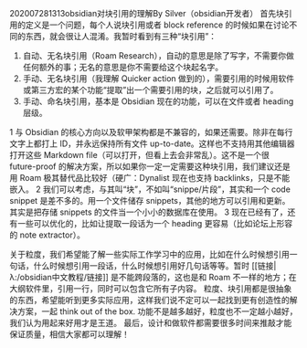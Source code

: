 202007281313obsidian对块引用的理解By Silver（obsidian开发者）
首先块引用的定义是一个问题，每个人说块引用或者 block reference 的时候如果在讨论不同的东西，就会很让人混淆。我暂时看到有三种“块引用”：
1. 自动、无名块引用（Roam Research），自动的意思是除了写字，不需要你做任何额外的事；无名的意思是你不需要给这个块起名字。
2. 手动、无名块引用（我理解 Quicker action 做到的），需要引用的时候用软件或第三方宏的某个功能“提取”出一个需要引用的块，之后就可以引用了。
3. 手动、命名块引用，基本是 Obsidian 现在的功能，可以在文件或者 heading 层级。

1 与 Obsidian 的核心方向以及软甲架构都是不兼容的，如果还需要。除非在每行文字上都打上 ID，并永远保持所有文件 up-to-date。这样也不支持用其他编辑器打开这些 Markdown file（可以打开，但看上去会非常乱）。这不是一个很 future-proof 的解决方案，所以如果你一定一定需要这种块引用，我们建议还是用 Roam 极其替代品比较好（硬广：Dynalist 现在也支持 backlinks，只是不能嵌入。
2 我们可以考虑，与其叫“块”，不如叫“snippe/片段”，其实和一个 code snippet 是差不多的。用一个文件储存 snippets，其他的地方可以引用和更新。其实是把存储 snippets 的文件当一个小小的数据库在使用。
3 现在已经有了，还有一些可以优化的，比如让提取一段话为一个 heading 更容易（比如论坛上形容的 note extractor）。

关于粒度，我们希望能了解一些实际工作学习中的应用，比如在什么时候想引用一句话，什么时候想引用一段话，什么时候想引用好几句话等等。暂时 [[链接|λ:/obsidian中文教程/链接]] 是不能跨段落的，这也是和 Roam 不一样的地方；在大纲软件里，引用一行，同时可以包含它所有子内容。
粒度、块引用都是很抽象的东西，希望能听到更多实际应用，这样我们说不定可以一起找到更有创造性的解决方案，一起 think out of the box. 功能不是越多越好，粒度也不一定越小越好，我们认为用起来好用才是王道。
最后，设计和做软件都需要很多时间来推敲才能保证质量，相信大家都可以理解！